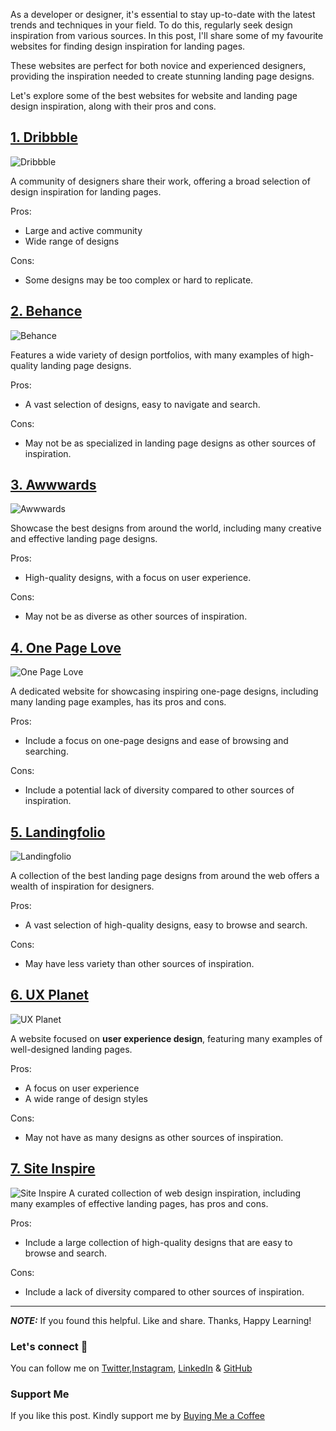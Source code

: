 As a developer or designer, it's essential to stay up-to-date with the latest trends and techniques in your field. To do this, regularly seek design inspiration from various sources. In this post, I'll share some of my favourite websites for finding design inspiration for landing pages.

These websites are perfect for both novice and experienced designers, providing the inspiration needed to create stunning landing page designs.

Let's explore some of the best websites for website and landing page design inspiration, along with their pros and cons.

## [1. Dribbble](https://dribbble.com/?ref=dev.to/mrdanishsaleem)

![Dribbble](https://dev-to-uploads.s3.amazonaws.com/uploads/articles/oz94wwsj3t21p83l54p7.png)

A community of designers share their work, offering a broad selection of design inspiration for landing pages.

Pros:

- Large and active community
- Wide range of designs

Cons:

- Some designs may be too complex or hard to replicate.

## [2. Behance](https://www.behance.net/?ref=dev.to/mrdanishsaleem)

![Behance](https://dev-to-uploads.s3.amazonaws.com/uploads/articles/y9rymktuqxl2c3gu56oo.png)

Features a wide variety of design portfolios, with many examples of high-quality landing page designs.

Pros:

- A vast selection of designs, easy to navigate and search.

Cons:

- May not be as specialized in landing page designs as other sources of inspiration.

## [3. Awwwards](https://www.awwwards.com/?ref=dev.to/mrdanishsaleem)

![Awwwards](https://dev-to-uploads.s3.amazonaws.com/uploads/articles/127l74gbdcjsdiifpwby.png)

Showcase the best designs from around the world, including many creative and effective landing page designs.

Pros:

- High-quality designs, with a focus on user experience.

Cons:

- May not be as diverse as other sources of inspiration.

## [4. One Page Love](https://onepagelove.com/?ref=dev.to/mrdanishsaleem)

![One Page Love](https://dev-to-uploads.s3.amazonaws.com/uploads/articles/awcvfy4lfv3weihcbmcq.png)

A dedicated website for showcasing inspiring one-page designs, including many landing page examples, has its pros and cons.

Pros:

- Include a focus on one-page designs and ease of browsing and searching.

Cons:

- Include a potential lack of diversity compared to other sources of inspiration.

## [5. Landingfolio](https://www.landingfolio.com/?ref=dev.to/mrdanishsaleem)

![Landingfolio](https://dev-to-uploads.s3.amazonaws.com/uploads/articles/tr9ufb1u1i8l4xvv3o4m.png)

A collection of the best landing page designs from around the web offers a wealth of inspiration for designers.

Pros:

- A vast selection of high-quality designs, easy to browse and search.

Cons:

- May have less variety than other sources of inspiration.

## [6. UX Planet](https://uxplanet.org/?ref=dev.to/mrdanishsaleem)

![UX Planet](https://dev-to-uploads.s3.amazonaws.com/uploads/articles/lvnjyjh55em58zh5u1wb.png)

A website focused on **user experience design**, featuring many examples of well-designed landing pages.

Pros:

- A focus on user experience
- A wide range of design styles

Cons:

- May not have as many designs as other sources of inspiration.

## [7. Site Inspire](https://www.siteinspire.com/?ref=dev.to/mrdanishsaleem)

![Site Inspire](https://dev-to-uploads.s3.amazonaws.com/uploads/articles/xdpncoth6427bx9hnber.png)
A curated collection of web design inspiration, including many examples of effective landing pages, has pros and cons.

Pros:

- Include a large collection of high-quality designs that are easy to browse and search.

Cons:

- Include a lack of diversity compared to other sources of inspiration.

---

**_NOTE:_** If you found this helpful. Like and share. Thanks, Happy Learning!

### Let's connect 💜

You can follow me on [Twitter](https://twitter.com/MrDanishSaleem),[Instagram](https://www.instagram.com/mrdanishsaleem/), [LinkedIn](https://www.linkedin.com/in/mrdanishsaleem/) & [GitHub](https://github.com/mrdanishsaleem/)

### Support Me

If you like this post. Kindly support me by [Buying Me a Coffee](https://www.buymeacoffee.com/mrdanishsaleem)
